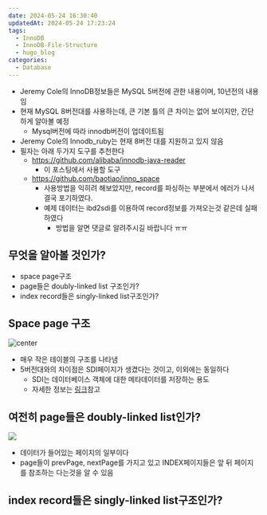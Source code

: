 ```yaml
---
date: 2024-05-24 16:30:40
updatedAt: 2024-05-24 17:23:24
tags:
  - InnoDB
  - InnoDB-File-Structure
  - hugo_blog
categories:
  - Database
---
```

- Jeremy Cole의 InnoDB정보들은 MySQL 5버전에 관한 내용이며, 10년전의 내용임
- 현재 MySQL 8버전대를 사용하는데, 큰 기본 틀의 큰 차이는 없어 보이지만, 간단하게 알아볼 예정
	- Mysql버전에 따라 innodb버전이 업데이트됨
- Jeremy Cole의 Innodb_ruby는 현재 8버전 대를 지원하고 있지 않음
- 필자는 아래 두가지 도구를 추천한다
	- https://github.com/alibaba/innodb-java-reader
		- 이 포스팅에서 사용할 도구
	- https://github.com/baotiao/inno_space
		- 사용방법을 익히려 해보았지만, record를 파싱하는 부분에서 에러가 나서 결국 포기하였다.
		- 예제 데이터는 ibd2sdi를 이용하여 record정보를 가져오는것 같은데 실패하였다
			- 방법을 알면 댓글로 알려주시길 바랍니다 ㅠㅠ

## 무엇을 알아볼 것인가?
- space page구조
- page들은 doubly-linked list 구조인가?
- index record들은 singly-linked list구조인가?

## Space page 구조
![center](Pasted%20image%2020240524171103.png#center)
- 매우 작은 테이블의 구조를 나타냄
- 5버전대와의 차이점은 SDI페이지가 생겼다는 것이고, 이외에는 동일하다
	- SDI는 데이터베이스 객체에 대한 메타데이터를 저장하는 용도
	- 자세한 정보는 [링크](https://dev.mysql.com/doc/refman/8.0/en/serialized-dictionary-information.html)참고

## 여전히 page들은 doubly-linked list인가?
![](Pasted%20image%2020240524172057.png)
- 데이터가 들어있는 페이지의 일부이다
- page들이 prevPage, nextPage를 가지고 있고 INDEX페이지들은 앞 뒤 페이지를 참조하는 다는것을 알 수 있음

## index record들은 singly-linked list구조인가?
